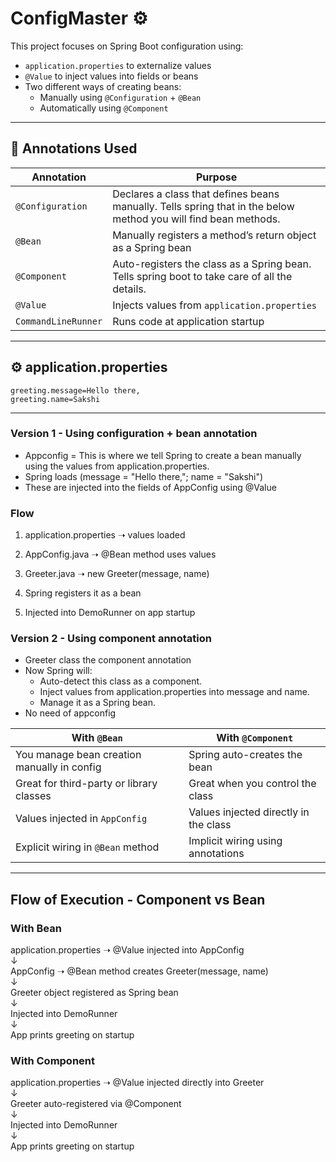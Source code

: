 # ConfigMaster ⚙️

This project focuses on Spring Boot configuration using:
- `application.properties` to externalize values
- `@Value` to inject values into fields or beans
- Two different ways of creating beans:
    - Manually using `@Configuration` + `@Bean`
    - Automatically using `@Component`

---

## 🔧 Annotations Used

| Annotation           | Purpose                                                                                                         |
|----------------------|-----------------------------------------------------------------------------------------------------------------|
| `@Configuration`     | Declares a class that defines beans manually. Tells spring that in the below method you will find bean methods. |
| `@Bean`              | Manually registers a method’s return object as a Spring bean                                                    |
| `@Component`         | Auto-registers the class as a Spring bean. Tells spring boot to take care of all the details.                   |
| `@Value`             | Injects values from `application.properties`                                                                    |
| `CommandLineRunner`  | Runs code at application startup                                                                                |

---

## ⚙️ application.properties

```properties
greeting.message=Hello there,
greeting.name=Sakshi
```

---

### Version 1 - Using configuration + bean annotation
- Appconfig = This is where we tell Spring to create a bean manually using the values from application.properties.
- Spring loads (message = "Hello there,"; name = "Sakshi")
- These are injected into the fields of AppConfig using @Value

### Flow 
1. application.properties ➝ values loaded

2. AppConfig.java        ➝ @Bean method uses values 
3. Greeter.java          ➝ new Greeter(message, name)
4. Spring registers it as a bean
5. Injected into DemoRunner on app startup

### Version 2 - Using component annotation
- Greeter class the component annotation
- Now Spring will:
  - Auto-detect this class as a component.
  - Inject values from application.properties into message and name.
  - Manage it as a Spring bean.
- No need of appconfig

| With `@Bean`                                | With `@Component`                     |
| ------------------------------------------- | ------------------------------------- |
| You manage bean creation manually in config | Spring auto-creates the bean          |
| Great for third-party or library classes    | Great when you control the class      |
| Values injected in `AppConfig`              | Values injected directly in the class |
| Explicit wiring in `@Bean` method           | Implicit wiring using annotations     |

---

## Flow of Execution - Component vs Bean
### With Bean
application.properties ➝ @Value injected into AppConfig\
↓\
AppConfig ➝ @Bean method creates Greeter(message, name)\
↓\
Greeter object registered as Spring bean\
↓\
Injected into DemoRunner\
↓\
App prints greeting on startup

### With Component
application.properties ➝ @Value injected directly into Greeter\
↓\
Greeter auto-registered via @Component\
↓\
Injected into DemoRunner\
↓\
App prints greeting on startup

